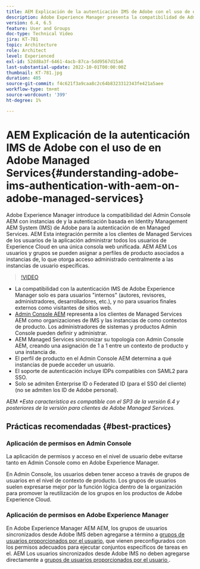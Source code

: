 ```yaml
---
title: AEM Explicación de la autenticación IMS de Adobe con el uso de en Adobe Managed Services
description: Adobe Experience Manager presenta la compatibilidad de Admin Console AEM para instancias de y la autenticación basada en Adobe IMS (Identity Management AEM System) para la autenticación en Managed Services.   AEM Esta integración permite a los clientes de Managed Services de los usuarios de la aplicación administrar todos los usuarios de Experience Cloud en una única consola web unificada. AEM AEM Los usuarios y grupos pueden asignarse a perfiles de producto asociados a instancias de, lo que otorga acceso administrado de forma centralizada a las instancias específicas de la instancia de la aplicación.
version: 6.4, 6.5
feature: User and Groups
doc-type: Technical Video
jira: KT-781
topic: Architecture
role: Architect
level: Experienced
exl-id: 52dd8a3f-6461-4acb-87ca-5dd9567d15a6
last-substantial-update: 2022-10-01T00:00:00Z
thumbnail: KT-781.jpg
duration: 405
source-git-commit: f4c621f3a9caa8c2c64b8323312343fe421a5aee
workflow-type: tm+mt
source-wordcount: '399'
ht-degree: 1%

---
```


# AEM Explicación de la autenticación IMS de Adobe con el uso de en Adobe Managed Services{#understanding-adobe-ims-authentication-with-aem-on-adobe-managed-services}

Adobe Experience Manager introduce la compatibilidad del Admin Console AEM con instancias de y la autenticación basada en Identity Management AEM System (IMS) de Adobe para la autenticación de en Managed Services.   AEM Esta integración permite a los clientes de Managed Services de los usuarios de la aplicación administrar todos los usuarios de Experience Cloud en una única consola web unificada. AEM AEM Los usuarios y grupos se pueden asignar a perfiles de producto asociados a instancias de, lo que otorga acceso administrado centralmente a las instancias de usuario específicas.

>[!VIDEO](https://video.tv.adobe.com/v/26170?quality=12&learn=on)

* La compatibilidad con la autenticación IMS de Adobe Experience Manager solo es para usuarios &quot;internos&quot; (autores, revisores, administradores, desarrolladores, etc.), y no para usuarios finales externos como visitantes de sitios web.
* [Admin Console AEM](https://adminconsole.adobe.com/) representa a los clientes de Managed Services AEM como organizaciones de IMS y las instancias de como contextos de producto. Los administradores de sistemas y productos Admin Console pueden definir y administrar.
* AEM Managed Services sincronizar su topología con Admin Console AEM, creando una asignación de 1 a 1 entre un contexto de producto y una instancia de.
* El perfil de producto en el Admin Console AEM determina a qué instancias de puede acceder un usuario.
* El soporte de autenticación incluye IDPs compatibles con SAML2 para SSO.
* Solo se admiten Enterprise ID o Federated ID (para el SSO del cliente) (no se admiten los ID de Adobe personal).

AEM *&#42;Esta característica es compatible con el SP3 de la versión 6.4 y posteriores de la versión para clientes de Adobe Managed Services.*

## Prácticas recomendadas {#best-practices}

### Aplicación de permisos en Admin Console

La aplicación de permisos y acceso en el nivel de usuario debe evitarse tanto en Admin Console como en Adobe Experience Manager.

En Admin Console, los usuarios deben tener acceso a través de grupos de usuarios en el nivel de contexto de producto. Los grupos de usuarios suelen expresarse mejor por la función lógica dentro de la organización para promover la reutilización de los grupos en los productos de Adobe Experience Cloud.

### Aplicación de permisos en Adobe Experience Manager

En Adobe Experience Manager AEM AEM, los grupos de usuarios sincronizados desde Adobe IMS deben agregarse a término a [grupos de usuarios proporcionados por el usuario](https://experienceleague.adobe.com/docs/experience-manager-65/administering/security/security.html?lang=es), que vienen preconfigurados con los permisos adecuados para ejecutar conjuntos específicos de tareas en el. AEM Los usuarios sincronizados desde Adobe IMS no deben agregarse directamente a [grupos de usuarios proporcionados por el usuario ](https://experienceleague.adobe.com/docs/experience-manager-65/administering/security/security.html?lang=es).
